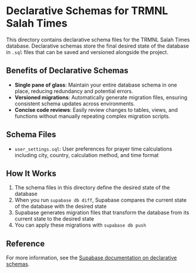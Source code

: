 # Declarative Schemas for TRMNL Salah Times

This directory contains declarative schema files for the TRMNL Salah Times database. Declarative schemas store the final desired state of the database in `.sql` files that can be saved and versioned alongside the project.

## Benefits of Declarative Schemas

- **Single pane of glass**: Maintain your entire database schema in one place, reducing redundancy and potential errors.
- **Versioned migrations**: Automatically generate migration files, ensuring consistent schema updates across environments.
- **Concise code reviews**: Easily review changes to tables, views, and functions without manually repeating complex migration scripts.

## Schema Files

- `user_settings.sql`: User preferences for prayer time calculations including city, country, calculation method, and time format

## How It Works

1. The schema files in this directory define the desired state of the database
2. When you run `supabase db diff`, Supabase compares the current state of the database with the desired state
3. Supabase generates migration files that transform the database from its current state to the desired state
4. You can apply these migrations with `supabase db push`

## Reference

For more information, see the [Supabase documentation on declarative schemas](https://supabase.com/docs/guides/local-development/declarative-database-schemas).
